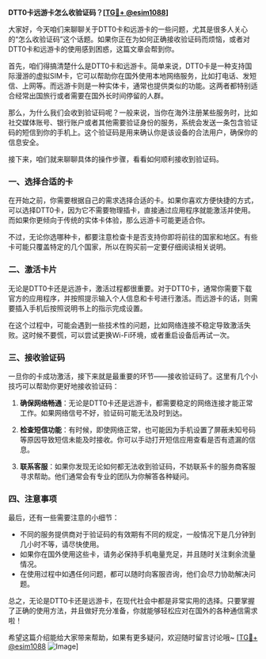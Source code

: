 **DTT0卡远游卡怎么收验证码？[[TG💪+ @esim1088](https://t.me/s/esim1088)]**

大家好，今天咱们来聊聊关于DTT0卡和远游卡的一些问题，尤其是很多人关心的“怎么收验证码”这个话题。如果你正在为如何正确接收验证码而烦恼，或者对DTT0卡和远游卡的使用感到困惑，这篇文章会帮到你。

首先，咱们得搞清楚什么是DTT0卡和远游卡。简单来说，DTT0卡是一种支持国际漫游的虚拟SIM卡，它可以帮助你在国外使用本地网络服务，比如打电话、发短信、上网等。而远游卡则是一种实体卡，通常也提供类似的功能。这两者都特别适合经常出国旅行或者需要在国外长时间停留的人群。

那么，为什么我们会收到验证码呢？一般来说，当你在海外注册某些服务时，比如社交媒体账号、银行账户或者其他需要验证身份的服务，系统会发送一条包含验证码的短信到你的手机上。这个验证码是用来确认你是该设备的合法用户，确保你的信息安全。

接下来，咱们就来聊聊具体的操作步骤，看看如何顺利接收到验证码。

### 一、选择合适的卡

在开始之前，你需要根据自己的需求选择合适的卡。如果你喜欢方便快捷的方式，可以选择DTT0卡，因为它不需要物理插卡，直接通过应用程序就能激活并使用。而如果你更倾向于传统的实体卡体验，那么远游卡可能更适合你。

不过，无论你选哪种卡，都要注意检查卡是否支持你即将前往的国家和地区。有些卡可能只覆盖特定的几个国家，所以在购买前一定要仔细阅读相关说明。

### 二、激活卡片

无论是DTT0卡还是远游卡，激活过程都很重要。对于DTT0卡，通常你需要下载官方的应用程序，并按照提示输入个人信息和卡号进行激活。而远游卡的话，则需要插入手机后按照说明书上的指示完成设置。

在这个过程中，可能会遇到一些技术性的问题，比如网络连接不稳定导致激活失败。这时候不要慌，可以尝试更换Wi-Fi环境，或者重启设备后再试一次。

### 三、接收验证码

一旦你的卡成功激活，接下来就是最重要的环节——接收验证码了。这里有几个小技巧可以帮助你更好地接收验证码：

1. **确保网络畅通**：无论是DTT0卡还是远游卡，都需要稳定的网络连接才能正常工作。如果网络信号不好，验证码可能无法及时到达。
   
2. **检查短信功能**：有时候，即使网络正常，也可能因为手机设置了屏蔽未知号码等原因导致短信未能及时接收。你可以手动打开短信应用查看是否有遗漏的信息。

3. **联系客服**：如果你发现无论如何都无法收到验证码，不妨联系卡的服务商客服寻求帮助。他们通常会有专业的团队为你解答各种疑问。

### 四、注意事项

最后，还有一些需要注意的小细节：

- 不同的服务提供商对于验证码的有效期有不同的规定，一般情况下是几分钟到几小时不等，请尽快使用。
- 如果你在国外使用这些卡，请务必保持手机电量充足，并且随时关注剩余流量情况。
- 在使用过程中如遇任何问题，都可以随时向客服咨询，他们会尽力协助解决问题。

总之，无论是DTT0卡还是远游卡，在现代社会中都是非常实用的选择。只要掌握了正确的使用方法，并且做好充分准备，你就能够轻松应对在国外的各种通信需求啦！

希望这篇介绍能给大家带来帮助，如果有更多疑问，欢迎随时留言讨论哦~ [[TG💪+ @esim1088](https://t.me/s/esim1088) ![Image](https://i.postimg.cc/4NQfJmqS/Snipaste-2025-05-13-00-14-12.png)]